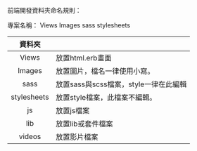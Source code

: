 前端開發資料夾命名規則：

專案名稱：
Views
Images
sass
stylesheets


|    資料夾    |                                     | 
|:-----------:|:------------------------------------|
| Views       | 放置html.erb畫面                     |
| Images      | 放置圖片，檔名一律使用小寫。            |
| sass        | 放置sass與scss檔案，style一律在此編輯  |
| stylesheets | 放置style檔案，此檔案不編輯。          |
| js          | 放置js檔案                           |
| lib	      | 放置lib或套件檔案                     |
| videos      | 放置影片檔案                          |

